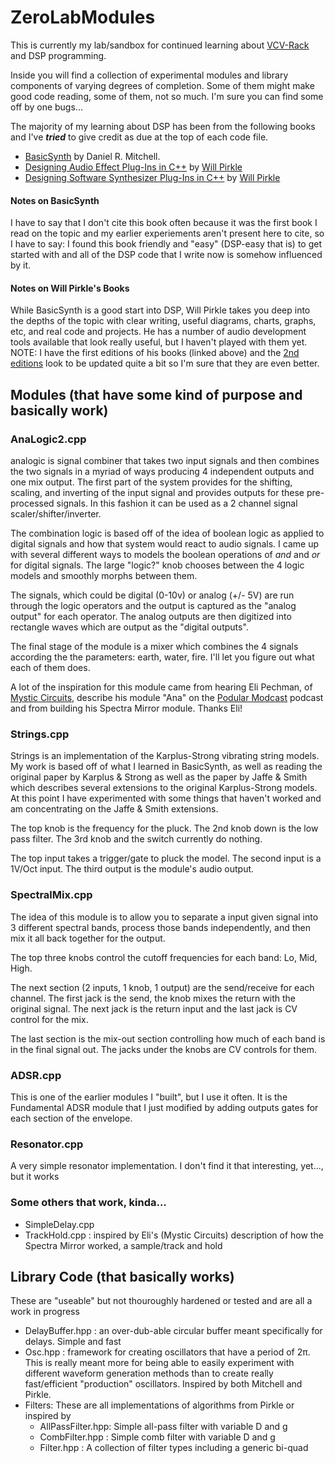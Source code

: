 # ZeroLabModules
This is currently my lab/sandbox for continued learning about [VCV-Rack](https://vcvrack.com/) and DSP programming.

Inside you will find a collection of experimental modules and library components of varying degrees of completion.
Some of them might make good code reading, some of them, not so much. I'm sure you can find some off by one bugs...

The majority of my learning about DSP has been from the following books and I've ***tried*** to give credit as due at the
top of each code file.
- [BasicSynth](http://basicsynth.com/) by Daniel R. Mitchell. 
- [Designing Audio Effect Plug-Ins in C++](https://www.willpirkle.com/about/books/) by [Will Pirkle](http://www.willpirkle.com/)
- [Designing Software Synthesizer Plug-Ins in C++](https://www.willpirkle.com/about/books/) by [Will Pirkle](http://www.willpirkle.com/)

#### Notes on BasicSynth
I have to say that I don't cite this book often because it was
the first book I read on the topic and my earlier experiements aren't present here to cite, so I have to say: I found this book
friendly and "easy" (DSP-easy that is) to get started with and all of the DSP code that I write now is somehow influenced by it.

#### Notes on Will Pirkle's Books
While BasicSynth is a good start into DSP, Will Pirkle takes you deep into the depths of the topic with clear writing, useful diagrams,
charts, graphs, etc, and real code and projects. He has a number of audio development tools available that look really useful, but I haven't
played with them yet. NOTE: I have the first editions of his books (linked above) and the [2nd editions](https://www.amazon.com/s?i=stripbooks&rh=p_27%3AWill+Pirkle) look to be updated quite a bit so I'm
sure that they are even better.

## Modules (that have some kind of purpose and basically work)
### AnaLogic2.cpp
analogic is signal combiner that takes two input signals and then combines the two signals in a myriad of ways producing 4
independent outputs and one mix output. The first part of the system provides for the shifting, scaling, and inverting of the
input signal and provides outputs for these pre-processed signals. In this fashion it can be used as a 2 channel signal scaler/shifter/inverter.

The combination logic is based off of the idea of boolean logic as applied to digital signals and how that system would react to audio signals. I came up with several different ways to models the boolean operations of *and* and *or* for digital signals. The large "logic?" knob chooses between the 4 logic models and smoothly morphs between them.

The signals, which could be digital (0-10v) or analog (+/- 5V) are run through the logic operators and the output is captured as the "analog output" for each operator. The analog outputs are then digitized into rectangle waves which are output as the "digital outputs".

The final stage of the module is a mixer which combines the 4 signals according the the parameters: earth, water, fire. I'll let you figure out what each of them does.

A lot of the inspiration for this module came from hearing Eli Pechman, of [Mystic Circuits](https://www.mysticcircuits.com/), describe his module "Ana" on the [Podular Modcast](https://podularmodcast.fireside.fm/) podcast and from building his Spectra Mirror module. Thanks Eli!

### Strings.cpp
Strings is an implementation of the Karplus-Strong vibrating string models. My work is based off of what I learned in BasicSynth, as well as reading the original paper by Karplus & Strong as well as the paper by Jaffe & Smith which describes several extensions to the original Karplus-Strong models. At this point I have experimented with some things that haven't worked and am concentrating on the Jaffe & Smith extensions.

The top knob is the frequency for the pluck. The 2nd knob down is the low pass filter. The 3rd knob and the switch currently do nothing.

The top input takes a trigger/gate to pluck the model. The second input is a 1V/Oct input. The third output is the module's audio output.

### SpectralMix.cpp
The idea of this module is to allow you to separate a input given signal into 3 different spectral bands, process those bands independently, and then mix it all back together for the output.

The top three knobs control the cutoff frequencies for each band: Lo, Mid, High.

The next section (2 inputs, 1 knob, 1 output) are the send/receive for each channel. The first jack is the send, the knob mixes the return with the original signal. The next jack is the return input and the last jack is CV control for the mix.

The last section is the mix-out section controlling how much of each band is in the final signal out. The jacks under the knobs are CV controls for them.

### ADSR.cpp
This is one of the earlier modules I "built", but I use it often. It is the Fundamental ADSR module that I just modified by adding outputs gates for each section of the envelope.

### Resonator.cpp
A very simple resonator implementation. I don't find it that interesting, yet..., but it works

### Some others that work, kinda...
- SimpleDelay.cpp
- TrackHold.cpp : inspired by Eli's (Mystic Circuits) description of how the Spectra Mirror worked, a sample/track and hold


## Library Code (that basically works)
These are "useable" but not thouroughly hardened or tested and are all a work in progress
- DelayBuffer.hpp : an over-dub-able circular buffer meant specifically for delays. Simple and fast
- Osc.hpp : framework for creating oscillators that have a period of 2π. This is really meant more for being able to easily experiment with different waveform generation methods than to create really fast/efficient "production" oscillators. Inspired by both Mitchell and Pirkle.
- Filters: These are all implementations of algorithms from Pirkle or inspired by
  -  AllPassFilter.hpp: Simple all-pass filter with variable D and g
  -  CombFilter.hpp : Simple comb filter with variable D and g
  -  Filter.hpp : A collection of filter types including a generic bi-quad
